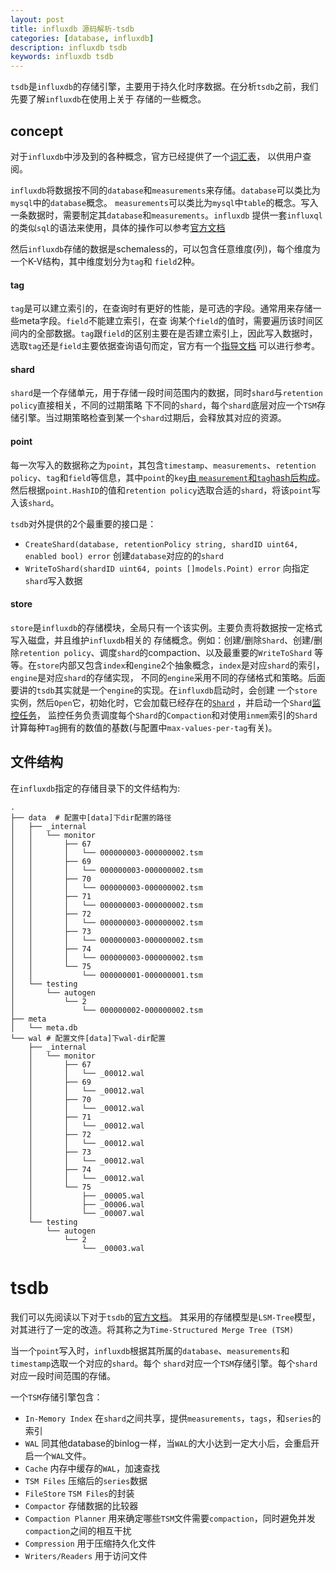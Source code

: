 ```yaml
---
layout: post
title: influxdb 源码解析-tsdb
categories: [database, influxdb]
description: influxdb tsdb
keywords: influxdb tsdb
---
```


`tsdb`是`influxdb`的存储引擎，主要用于持久化时序数据。在分析`tsdb`之前，我们先要了解`influxdb`在使用上关于
存储的一些概念。

## concept
对于`influxdb`中涉及到的各种概念，官方已经提供了一个[词汇表](https://docs.influxdata.com/influxdb/v1.2/concepts/glossary)，
以供用户查阅。

`influxdb`将数据按不同的`database`和`measurements`来存储。`database`可以类比为`mysql`中的`database`概念。
`measurements`可以类比为`mysql`中`table`的概念。写入一条数据时，需要制定其`database`和`measurements`。`influxdb`
提供一套`influxql`的类似`sql`的语法来使用，具体的操作可以参考[官方文档](https://docs.influxdata.com/influxdb/v1.2/query_language/schema_exploration/)

然后`influxdb`存储的数据是schemaless的，可以包含任意维度(列)，每个维度为一个K-V结构，其中维度划分为`tag`和
`field`2种。

#### tag
`tag`是可以建立索引的，在查询时有更好的性能，是可选的字段。通常用来存储一些meta字段。`field`不能建立索引，在查
询某个`field`的值时，需要遍历该时间区间内的全部数据。`tag`跟`field`的区别主要在是否建立索引上，因此写入数据时，
选取`tag`还是`field`主要依据查询语句而定，官方有一个[指导文档](https://docs.influxdata.com/influxdb/v1.2/concepts/schema_and_data_layout/)
可以进行参考。

#### shard
`shard`是一个存储单元，用于存储一段时间范围内的数据，同时`shard`与`retention policy`直接相关，不同的过期策略
下不同的`shard`，每个`shard`底层对应一个`TSM`存储引擎。当过期策略检查到某一个`shard`过期后，会释放其对应的资源。

#### point
每一次写入的数据称之为`point`，其包含`timestamp`、`measurements`、`retention policy`、`tag`和`field`等信息，其中`point`的`key`[由
`measurement`和`tag`hash后构成](https://github.com/influxdata/influxdb/blob/4957b3d8be5fff66b1150f3fe894da09092e923a/models/points.go#L1481-L1485)。
然后根据`point.HashID`的值和`retention policy`选取合适的`shard`，将该`point`写入该`shard`。

`tsdb`对外提供的2个最重要的接口是：
* `CreateShard(database, retentionPolicy string, shardID uint64, enabled bool) error` 创建`database`对应的的`shard`
* `WriteToShard(shardID uint64, points []models.Point) error` 向指定`shard`写入数据

#### store
`store`是`influxdb`的存储模块，全局只有一个该实例。主要负责将数据按一定格式写入磁盘，并且维护`influxdb`相关的
存储概念。例如：创建/删除`Shard`、创建/删除`retention policy`、调度`shard`的compaction、以及最重要的`WriteToShard`
等等。在`store`内部又包含`index`和`engine`2个抽象概念，`index`是对应`shard`的索引，`engine`是对应`shard`的存储实现，
不同的`engine`采用不同的存储格式和策略。后面要讲的`tsdb`其实就是一个`engine`的实现。在`influxdb`启动时，会创建
一个`store`实例，然后`Open`它，初始化时，它会加载已经存在的[`Shard`](https://github.com/influxdata/influxdb/blob/4957b3d8be5fff66b1150f3fe894da09092e923a/tsdb/store.go#L154-L276)
，并启动一个`Shard`[监控任务](https://github.com/influxdata/influxdb/blob/4957b3d8be5fff66b1150f3fe894da09092e923a/tsdb/store.go#L1047-L1116)，
监控任务负责调度每个`Shard`的`Compaction`和对使用`inmem`索引的`Shard`计算每种`Tag`拥有的数值的基数(与配置中`max-values-per-tag`有关)。

## 文件结构
在`influxdb`指定的存储目录下的文件结构为:
```
.
├── data  # 配置中[data]下dir配置的路径
│   ├── _internal
│   │   └── monitor
│   │       ├── 67
│   │       │   └── 000000003-000000002.tsm
│   │       ├── 69
│   │       │   └── 000000003-000000002.tsm
│   │       ├── 70
│   │       │   └── 000000003-000000002.tsm
│   │       ├── 71
│   │       │   └── 000000003-000000002.tsm
│   │       ├── 72
│   │       │   └── 000000003-000000002.tsm
│   │       ├── 73
│   │       │   └── 000000003-000000002.tsm
│   │       ├── 74
│   │       │   └── 000000003-000000002.tsm
│   │       └── 75
│   │           └── 000000001-000000001.tsm
│   └── testing
│       └── autogen
│           └── 2
│               └── 000000002-000000002.tsm
├── meta
│   └── meta.db
└── wal	# 配置文件[data]下wal-dir配置
    ├── _internal
    │   └── monitor
    │       ├── 67
    │       │   └── _00012.wal
    │       ├── 69
    │       │   └── _00012.wal
    │       ├── 70
    │       │   └── _00012.wal
    │       ├── 71
    │       │   └── _00012.wal
    │       ├── 72
    │       │   └── _00012.wal
    │       ├── 73
    │       │   └── _00012.wal
    │       ├── 74
    │       │   └── _00012.wal
    │       └── 75
    │           ├── _00005.wal
    │           ├── _00006.wal
    │           └── _00007.wal
    └── testing
        └── autogen
            └── 2
                └── _00003.wal
```

# tsdb
我们可以先阅读以下对于`tsdb`的[官方文档](https://docs.influxdata.com/influxdb/v1.2/concepts/storage_engine/)。
其采用的存储模型是`LSM-Tree`模型，对其进行了一定的改造。将其称之为`Time-Structured Merge Tree (TSM)`

当一个`point`写入时，`influxdb`根据其所属的`database`、`measurements`和`timestamp`选取一个对应的`shard`。每个
`shard`对应一个`TSM`存储引擎。每个`shard`对应一段时间范围的存储。

一个`TSM`存储引擎包含：
* `In-Memory Index` 在`shard`之间共享，提供`measurements`，`tags`，和`series`的索引 
* `WAL` 同其他database的binlog一样，当`WAL`的大小达到一定大小后，会重启开启一个`WAL`文件。
* `Cache` 内存中缓存的`WAL`，加速查找
* `TSM Files` 压缩后的`series`数据
* `FileStore` `TSM Files`的封装
* `Compactor` 存储数据的比较器
* `Compaction Planner` 用来确定哪些`TSM`文件需要`compaction`，同时避免并发`compaction`之间的相互干扰
* `Compression` 用于压缩持久化文件
* `Writers/Readers` 用于访问文件

